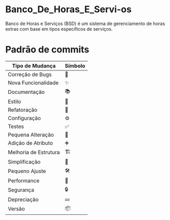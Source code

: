 # Banco_De_Horas_E_Servi-os
Banco de Horas e Serviços (BSD) é um sistema de gerenciamento de horas extras com base em tipos específicos de serviços.

# Padrão de commits 
| Tipo de Mudança        | Símbolo  |
|------------------------|--------|
| Correção de Bugs       | 🐛 | 
| Nova Funcionalidade    | ✨ |
| Documentação           | 📚 |
| Estilo                 | 🎨 |
| Refatoração            | 🔨 |
| Configuração           | ⚙️ |
| Testes                 | ✅ |
| Pequena Alteração      | 🔄 |
| Adição de Atributo     | ➕ |
| Melhoria de Estrutura  | 🏗️ |
| Simplificação          | 🎯 |
| Pequeno Ajuste         | 🛠️ |
| Performance            | 🚀 |
| Segurança              | 🔒 |
| Depreciação            | 💤 |
| Versão                 | 📦 |